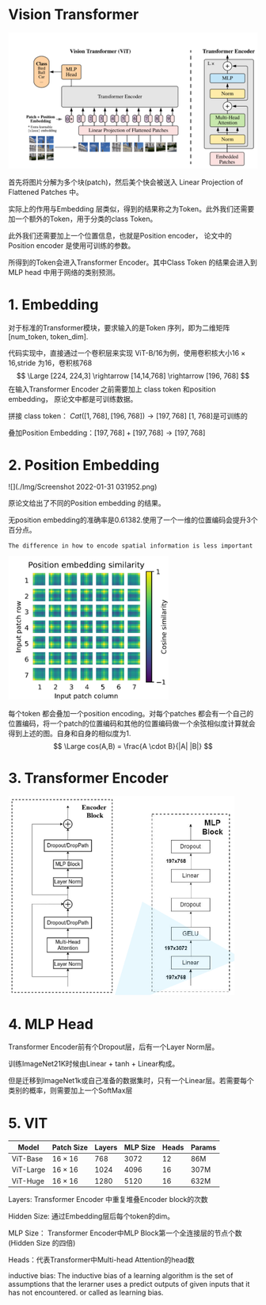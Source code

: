 # Vision Transformer

<img src="./Img/Screenshot 2022-01-31 025605.png" style="zoom:55%;" />

首先将图片分解为多个块(patch)，然后美个快会被送入 Linear Projection of Flattened Patches 中。

实际上的作用与Embedding 层类似，得到的结果称之为Token。此外我们还需要加一个额外的Token，用于分类的class Token。

此外我们还需要加上一个位置信息，也就是Position encoder， 论文中的Position encoder 是使用可训练的参数。

所得到的Token会进入Transformer Encoder。其中Class Token 的结果会进入到MLP head 中用于网络的类别预测。

 

# 1. Embedding

对于标准的Transformer模块，要求输入的是Token 序列，即为二维矩阵 [num_token, token_dim].

代码实现中，直接通过一个卷积层来实现 ViT-B/16为例，使用卷积核大小$16\times16$,stride 为16，卷积核768
$$
\Large [224, 224,3] \rightarrow [14,14,768] \rightarrow [196, 768]
$$
在输入Transformer Encoder 之前需要加上 class token 和position embedding， 原论文中都是可训练数据。

拼接 class token： $Cat([1, 768], [196, 768]) \rightarrow [197, 768]$     [1, 768]是可训练的

叠加Position Embedding：$[197,768] + [197, 768] \rightarrow [197, 768]$



# 2. Position Embedding

![](./Img/Screenshot 2022-01-31 031952.png)

原论文给出了不同的Position embedding 的结果。

无position embedding的准确率是0.61382.使用了一个一维的位置编码会提升3个百分点。

```
The difference in how to encode spatial information is less important
```

<img src="./Img/Screenshot 2022-01-31 032507.png" style="zoom:45%;" />

每个token 都会叠加一个position encoding。对每个patches 都会有一个自己的位置编码，将一个patch的位置编码和其他的位置编码做一个余弦相似度计算就会得到上述的图。自身和自身的相似度为1.
$$
\Large cos(A,B) = \frac{A \cdot B}{|A| |B|} 
$$


# 3. Transformer Encoder

<img src="./Img/Screenshot 2022-01-31 130436.png" style="zoom:70%;" />





# 4. MLP Head

Transformer Encoder前有个Dropout层，后有一个Layer Norm层。

训练ImageNet21K时候由Linear + tanh + Linear构成。

但是迁移到ImageNet1k或自己准备的数据集时，只有一个Linear层。若需要每个类别的概率，则需要加上一个SoftMax层



# 5. VIT

| Model     | Patch Size    | Layers | MLP Size | Heads | Params |
| --------- | ------------- | ------ | -------- | ----- | ------ |
| ViT-Base  | $16\times16$  | 768    | 3072     | 12    | 86M    |
| ViT-Large | $16\times 16$ | 1024   | 4096     | 16    | 307M   |
| ViT-Huge  | $16\times16$  | 1280   | 5120     | 16    | 632M   |

Layers: Transformer Encoder 中重复堆叠Encoder block的次数

Hidden Size: 通过Embedding层后每个token的dim。

MLP Size： Transformer Encoder中MLP Block第一个全连接层的节点个数 (Hidden Size 的四倍)

Heads：代表Transformer中Multi-head Attention的head数













inductive bias: The inductive bias of a learning algorithm is the set of assumptions that the lerarner uses a predict outputs of given inputs that it has not encountered. or called as learning bias.



 

































